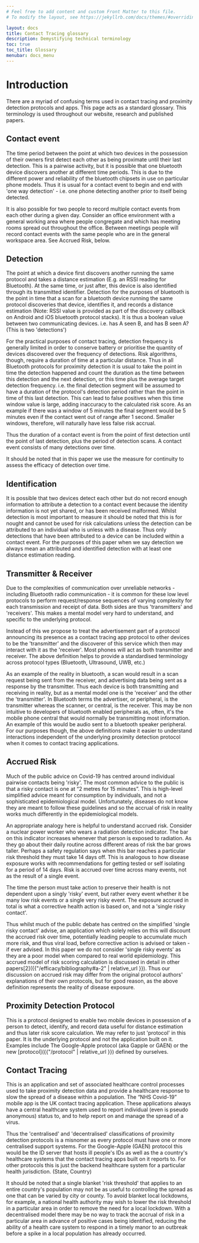```yaml
---
# Feel free to add content and custom Front Matter to this file.
# To modify the layout, see https://jekyllrb.com/docs/themes/#overriding-theme-defaults

layout: docs
title: Contact Tracing glossary
description: Demystifying technical terminology
toc: true
toc_title: Glossary
menubar: docs_menu
---
```


# Introduction

There are a myriad of confusing terms used in contact tracing and proximity detection
protocols and apps. This page acts as a standard glossary. This terminology is used
throughout our website, research and published papers.

## Contact event

The time period between the point at which two devices in the possession of their owners first detect each other as being proximate until their last detection. This is a pairwise activity, but it is possible that one bluetooth device discovers another at different time periods. This is due to the different power and reliability of the bluetooth chipsets in use on particular phone models. Thus it is usual for a contact event to begin and end with 'one way detection' - i.e. one phone detecting another prior to itself being detected.

It is also possible for two people to record multiple contact events from each other during a given day. Consider an office environment with a general working area where people congregate and which has meeting rooms spread out throughout the office. Between meetings people will record contact events with the same people who are in the general workspace area. See Accrued Risk, below.

## Detection

The point at which a device first discovers another running the same protocol and takes a distance estimation (E.g. an RSSI reading for Bluetooth). At the same time, or just after, this device is also identified through its transmitted identifier. Detection for the purposes of bluetooth is the point in time that a scan for a bluetooth device running the same protocol discoveries that device, identifies it, and records a distance estimation (Note: RSSI value is provided as part of the discovery callback on Android and iOS bluetooth protocol stacks). It is thus a boolean value between two communicating devices. i.e. has A seen B, and has B seen A? (This is two 'detections')

For the practical purposes of contact tracing, detection frequency is generally limited in order to conserve battery or prioritise the quantity of devices discovered over the frequency of detections. Risk algorithms, though, require a duration of time at a particular distance. Thus in all Bluetooth protocols for proximity detection it is usual to take the point in time the detection happened and count the duration as the time between this detection and the next detection, or this time plus the average target detection frequency. i.e. the final detection segment will be assumed to have a duration of the protocol's detection period rather than the point in time of this last detection. This can lead to false positives when this time window value is large, adding inaccuracy to the calculated risk score. As an example if there was a window of 5 minutes the final segment would be 5 minutes even if the contact went out of range after 1 second. Smaller windows, therefore, will naturally have less false risk accrual.

Thus the duration of a contact event is from the point of first detection until the point of last detection, plus the period of detection scans. A contact event consists of many detections over time.

It should be noted that in this paper we use the measure for continuity to assess the efficacy of detection over time.

## Identification

It is possible that two devices detect each other but do not record enough information to attribute a detection to a contact event because the identity information is not yet shared, or has been received malformed. Whilst detection is most important to measure it should be noted that this is for nought and cannot be used for risk calculations unless the detection can be attributed to an individual who is unless with a disease. Thus only detections that have been attributed to a device can be included within a contact event. For the purposes of this paper when we say detection we always mean an attributed and identified detection with at least one distance estimation reading.

## Transmitter & Receiver

Due to the complexities of communication over unreliable networks - including Bluetooth radio communication - it is common for these low level protocols to perform request/response sequences of varying complexity for each transmission and receipt of data. Both sides are thus 'transmitters' and 'receivers'. This makes a mental model very hard to understand, and specific to the underlying protocol.

Instead of this we propose to treat the advertisement part of a protocol announcing its presence as a contact tracing app protocol to other devices to be the 'transmitter' and the discoverer of this service which then may interact with it as the 'receiver'. Most phones will act as both transmitter and receiver. The above definition helps to provide a standardised terminology across protocol types (Bluetooth, Ultrasound, UWB, etc.)

As an example of the reality in bluetooth, a scan would result in a scan request being sent from the receiver, and advertising data being sent as a response by the transmitter. Thus each device is both transmitting and receiving in reality, but as a mental model one is the 'receiver' and the other the 'transmitter'. In Bluetooth terms the advertiser, or peripheral, is the transmitter whereas the scanner, or central, is the receiver. This may be non intuitive to developers of bluetooth enabled peripherals as, often, it's the mobile phone central that would normally be transmitting most information. An example of this would be audio sent to a bluetooth speaker peripheral. For our purposes though, the above definitions make it easier to understand interactions independent of the underlying proximity detection protocol when it comes to contact tracing applications.

## Accrued Risk

Much of the public advice on Covid-19 has centred around individual pairwise contacts being 'risky'. The most common advice to the public is that a risky contact is one at “2 metres for 15 minutes”. This is high-level simplified advice meant for consumption by individuals, and not a sophisticated epidemiological model. Unfortunately, diseases do not know they are meant to follow these guidelines and so the accrual of risk in reality works much differently in the epidemiological models.

An appropriate analogy here is helpful to understand accrued risk. Consider a nuclear power worker who wears a radiation detection indicator. The bar on this indicator increases whenever that person is exposed to radiation. As they go about their daily routine across different areas of risk the bar grows taller. Perhaps a safety regulation says when this bar reaches a particular risk threshold they must take 14 days off. This is analogous to how disease exposure works with recommendations for getting tested or self isolating for a period of 14 days. Risk is accrued over time across many events, not as the result of a single event.

The time the person must take action to preserve their health is not dependent upon a singly 'risky' event, but rather every event whether it be many low risk events or a single very risky event. The exposure accrued in total is what a corrective health action is based on, and not a 'single risky contact'.

Thus whilst much of the public debate has centred on the simplified 'single risky contact' advise, an application which solely relies on this will discount the accrued risk over time, potentially leading people to accumulate much more risk, and thus viral load, before corrective action is advised or taken - if ever advised. In this paper we do not consider 'single risky events' as they are a poor model when compared to real world epidemiology. This accrued model of risk scoring calculation is discussed in detail in other papers[2]({{"/efficacy/bibliography#a-2" | relative_url }}). Thus our discussion on accrued risk may differ from the original protocol authors' explanations of their own protocols, but for good reason, as the above definition represents the reality of disease exposure.

## Proximity Detection Protocol

This is a protocol designed to enable two mobile devices in possession of a person to detect, identify, and record data useful for distance estimation and thus later risk score calculation. We may refer to just 'protocol' in this paper. It is the underlying protocol and not the application built on it. Examples include The Google-Apple protocol (aka Gapple or GAEN) or the new [protocol]({{"/protocol" | relative_url }}) defined by ourselves.

## Contact Tracing

This is an application and set of associated healthcare control processes used to take proximity detection data and provide a healthcare response to slow the spread of a disease within a population. The “NHS Covid-19” mobile app is the UK contact tracing application. These applications always have a central healthcare system used to report individual (even is pseudo anonymous) status to, and to help report on and manage the spread of a virus.

Thus the 'centralised' and 'decentralised' classifications of proximity detection protocols is a misnomer as every protocol must have one or more centralised support systems. For the Google-Apple (GAEN) protocol this would be the ID server that hosts ill people's IDs as well as the a country's healthcare systems that the contact tracing apps built on it reports to. For other protocols this is just the backend healthcare system for a particular health jurisdiction. (State, Country)

It should be noted that a single blanket 'risk threshold' that applies to an entire country's population may not be as useful to controlling the spread as one that can be varied by city or county. To avoid blanket local lockdowns, for example, a national health authority may wish to lower the risk threshold in a particular area in order to remove the need for a local lockdown. With a decentralised model there may be no way to track the accrual of risk in a particular area in advance of positive cases being identified, reducing the ability of a health care system to respond in a timely manor to an outbreak before a spike in a local population has already occurred.
